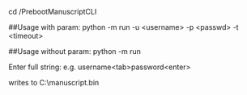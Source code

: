 cd /PrebootManuscriptCLI



##Usage with param:
python -m run -u \<username> -p \<passwd> -t \<timeout>




##Usage without param:
python -m run

Enter full string:
e.g. username\<tab>password\<enter>



writes to C:\\manuscript.bin